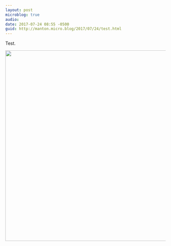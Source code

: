 ```yaml
---
layout: post
microblog: true
audio: 
date: 2017-07-24 08:55 -0500
guid: http://manton.micro.blog/2017/07/24/test.html
---
```

Test.

<img src="http://micro.manton.org/uploads/2017/7312ffca1b.jpg" width="600" height="600" style="height: auto" />
